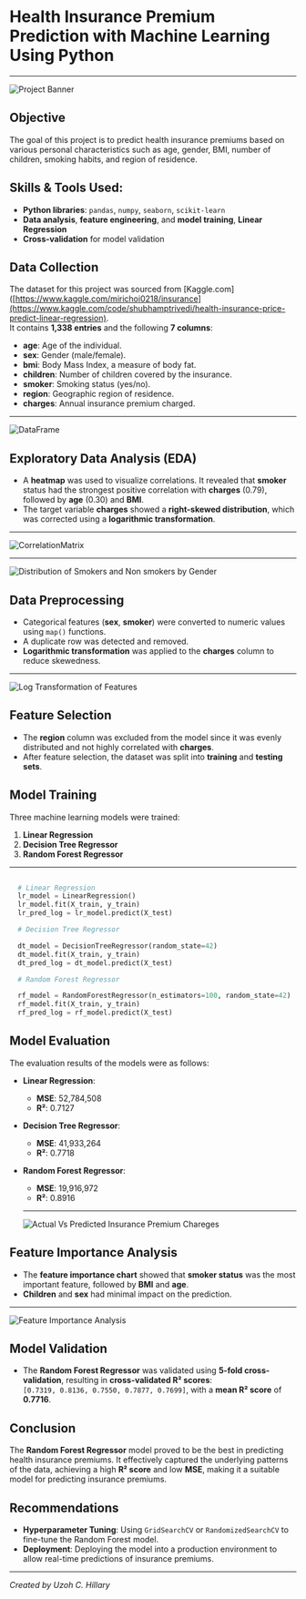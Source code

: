 # Health Insurance Premium Prediction with Machine Learning Using Python

---

![Project Banner](https://github.com/Uzo-Hill/Health-Insurance-Premium-Prediction-using-Machine-Learning/blob/main/projectimageintro.PNG)

## Objective
The goal of this project is to predict health insurance premiums based on various personal characteristics such as age, gender, BMI, number of children, smoking habits, and region of residence.

## Skills & Tools Used:
-  **Python libraries**: `pandas`, `numpy`, `seaborn`, `scikit-learn`
- **Data analysis**, **feature engineering**, and **model training**, **Linear Regression**
- **Cross-validation** for model validation


## Data Collection
The dataset for this project was sourced from [Kaggle.com]([https://www.kaggle.com/mirichoi0218/insurance](https://www.kaggle.com/code/shubhamptrivedi/health-insurance-price-predict-linear-regression).  
It contains **1,338 entries** and the following **7 columns**:
- **age**: Age of the individual.
- **sex**: Gender (male/female).
- **bmi**: Body Mass Index, a measure of body fat.
- **children**: Number of children covered by the insurance.
- **smoker**: Smoking status (yes/no).
- **region**: Geographic region of residence.
- **charges**: Annual insurance premium charged.

---

![DataFrame](https://github.com/Uzo-Hill/Health-Insurance-Premium-Prediction-using-Machine-Learning/blob/main/Dataset.PNG) 


## Exploratory Data Analysis (EDA)
- A **heatmap** was used to visualize correlations. It revealed that **smoker** status had the strongest positive correlation with **charges** (0.79), followed by **age** (0.30) and **BMI**.
- The target variable **charges** showed a **right-skewed distribution**, which was corrected using a **logarithmic transformation**.

---

![CorrelationMatrix](https://github.com/Uzo-Hill/Health-Insurance-Premium-Prediction-using-Machine-Learning/blob/main/CorrMatrix.png)

---

![Distribution of Smokers and Non smokers by Gender](https://github.com/Uzo-Hill/Health-Insurance-Premium-Prediction-using-Machine-Learning/blob/main/SmokersVSNonsmokers.png)

## Data Preprocessing
- Categorical features (**sex**, **smoker**) were converted to numeric values using `map()` functions.
- A duplicate row was detected and removed.
- **Logarithmic transformation** was applied to the **charges** column to reduce skewedness.

---

![Log Transformation of Features](https://github.com/Uzo-Hill/Health-Insurance-Premium-Prediction-using-Machine-Learning/blob/main/LogTransform.png)


## Feature Selection
- The **region** column was excluded from the model since it was evenly distributed and not highly correlated with **charges**.
- After feature selection, the dataset was split into **training** and **testing sets**.

## Model Training
Three machine learning models were trained:
1. **Linear Regression**
2. **Decision Tree Regressor**
3. **Random Forest Regressor**

---

```python
  
  # Linear Regression
  lr_model = LinearRegression()
  lr_model.fit(X_train, y_train)
  lr_pred_log = lr_model.predict(X_test)

  # Decision Tree Regressor

  dt_model = DecisionTreeRegressor(random_state=42)
  dt_model.fit(X_train, y_train)
  dt_pred_log = dt_model.predict(X_test)

  # Random Forest Regressor

  rf_model = RandomForestRegressor(n_estimators=100, random_state=42)
  rf_model.fit(X_train, y_train)
  rf_pred_log = rf_model.predict(X_test)

  ```

## Model Evaluation
The evaluation results of the models were as follows:

- **Linear Regression**:
  - **MSE**: 52,784,508
  - **R²**: 0.7127
- **Decision Tree Regressor**:
  - **MSE**: 41,933,264
  - **R²**: 0.7718
- **Random Forest Regressor**:
  - **MSE**: 19,916,972
  - **R²**: 0.8916
 
  ---

  ![Actual Vs Predicted Insurance Premium Chareges](https://github.com/Uzo-Hill/Health-Insurance-Premium-Prediction-using-Machine-Learning/blob/main/Actual%20Vs%20Predicted%20Premium%20Insurance%20Charges.png)



## Feature Importance Analysis
- The **feature importance chart** showed that **smoker status** was the most important feature, followed by **BMI** and **age**.
- **Children** and **sex** had minimal impact on the prediction.

---
![Feature Importance Analysis](https://github.com/Uzo-Hill/Health-Insurance-Premium-Prediction-using-Machine-Learning/blob/main/FeatureImportanceAnalysis.png)



## Model Validation
- The **Random Forest Regressor** was validated using **5-fold cross-validation**, resulting in **cross-validated R² scores**:  
  `[0.7319, 0.8136, 0.7550, 0.7877, 0.7699]`, with a **mean R² score** of **0.7716**.

## Conclusion
The **Random Forest Regressor** model proved to be the best in predicting health insurance premiums. It effectively captured the underlying patterns of the data, achieving a high **R² score** and low **MSE**, making it a suitable model for predicting insurance premiums.

## Recommendations
- **Hyperparameter Tuning**: Using `GridSearchCV` or `RandomizedSearchCV` to fine-tune the Random Forest model.
- **Deployment**: Deploying the model into a production environment to allow real-time predictions of insurance premiums.

---

*Created by Uzoh C. Hillary*
